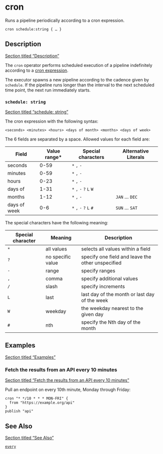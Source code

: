 # cron

Runs a pipeline periodically according to a cron expression.

```tql
cron schedule:string { … }
```

## Description

[Section titled “Description”](#description)

The `cron` operator performs scheduled execution of a pipeline indefinitely according to a [cron expression](https://en.wikipedia.org/wiki/Cron).

The executor spawns a new pipeline according to the cadence given by `schedule`. If the pipeline runs longer than the interval to the next scheduled time point, the next run immediately starts.

### `schedule: string`

[Section titled “schedule: string”](#schedule-string)

The cron expression with the following syntax:

```plaintext
<seconds> <minutes> <hours> <days of month> <months> <days of week>
```

The 6 fields are separated by a space. Allowed values for each field are:

| Field        | Value range\* | Special characters      | Alternative Literals |
| ------------ | ------------- | ----------------------- | -------------------- |
| seconds      | 0-59          | `*` `,` `-`             |                      |
| minutes      | 0-59          | `*` `,` `-`             |                      |
| hours        | 0-23          | `*` `,` `-`             |                      |
| days of      | 1-31          | `*` `,` `-` `?` `L` `W` |                      |
| months       | 1-12          | `*` `,` `-`             | `JAN` … `DEC`        |
| days of week | 0-6           | `*` `,` `-` `?` `L` `#` | `SUN` … `SAT`        |

The special characters have the following meaning:

| Special character | Meaning           | Description                                       |
| ----------------- | ----------------- | ------------------------------------------------- |
| `*`               | all values        | selects all values within a field                 |
| `?`               | no specific value | specify one field and leave the other unspecified |
| `-`               | range             | specify ranges                                    |
| `,`               | comma             | specify additional values                         |
| `/`               | slash             | specify increments                                |
| `L`               | last              | last day of the month or last day of the week     |
| `W`               | weekday           | the weekday nearest to the given day              |
| `#`               | nth               | specify the Nth day of the month                  |

## Examples

[Section titled “Examples”](#examples)

### Fetch the results from an API every 10 minutes

[Section titled “Fetch the results from an API every 10 minutes”](#fetch-the-results-from-an-api-every-10-minutes)

Pull an endpoint on every 10th minute, Monday through Friday:

```tql
cron "* */10 * * * MON-FRI" {
  from "https://example.org/api"
}
publish "api"
```

## See Also

[Section titled “See Also”](#see-also)

[`every`](/reference/operators/every)